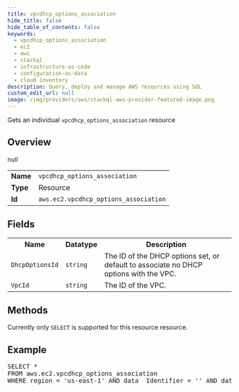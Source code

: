 ```yaml
---
title: vpcdhcp_options_association
hide_title: false
hide_table_of_contents: false
keywords:
  - vpcdhcp_options_association
  - ec2
  - aws
  - stackql
  - infrastructure-as-code
  - configuration-as-data
  - cloud inventory
description: Query, deploy and manage AWS resources using SQL
custom_edit_url: null
image: /img/providers/aws/stackql-aws-provider-featured-image.png
---
```

Gets an individual <code>vpcdhcp_options_association</code> resource

## Overview
<table><tbody>
<tr><td><b>Name</b></td><td><code>vpcdhcp_options_association</code></td></tr>
<tr><td><b>Type</b></td><td>Resource</td></tr>
null
<tr><td><b>Id</b></td><td><code>aws.ec2.vpcdhcp_options_association</code></td></tr>
</tbody></table>

## Fields
<table><tbody>
<tr><th>Name</th><th>Datatype</th><th>Description</th></tr>
<tr><td><code>DhcpOptionsId</code></td><td><code>string</code></td><td>The ID of the DHCP options set, or default to associate no DHCP options with the VPC.</td></tr><tr><td><code>VpcId</code></td><td><code>string</code></td><td>The ID of the VPC.</td></tr>
</tbody></table>

## Methods
Currently only <code>SELECT</code> is supported for this resource resource.

## Example
<pre>
SELECT * 
FROM aws.ec2.vpcdhcp_options_association
WHERE region = 'us-east-1' AND data__Identifier = '<DhcpOptionsId>' AND data__Identifier = '<VpcId>'
</pre>
